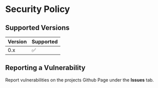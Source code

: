 # Security Policy

## Supported Versions


| Version | Supported          |
| ------- | ------------------ |
| 0.x     | :white_check_mark: |

## Reporting a Vulnerability

Report vulnerabilities on the projects Github Page under the 
**Issues** tab.

